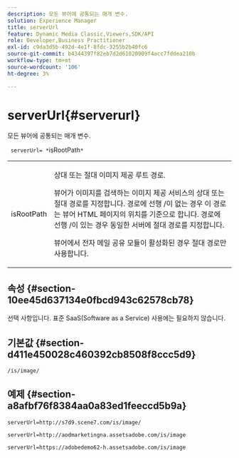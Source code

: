 ```yaml
---
description: 모든 뷰어에 공통되는 매개 변수.
solution: Experience Manager
title: serverUrl
feature: Dynamic Media Classic,Viewers,SDK/API
role: Developer,Business Practitioner
exl-id: c9da3d5b-492d-4e1f-8fdc-3255b2b40fc6
source-git-commit: b4344397f82eb7d2d61020909f4acc7fddea210b
workflow-type: tm+mt
source-wordcount: '106'
ht-degree: 3%

---
```


# serverUrl{#serverurl}

모든 뷰어에 공통되는 매개 변수.

` serverUrl= *`isRootPath`*`

<table id="table_9B98C97485DD4DEB8A6ECBCE8DF6B886"> 
 <tbody> 
  <tr> 
   <td colname="col1"> <p> <span class="codeph"> <span class="varname"> isRootPath</span> </span> </p> </td> 
   <td colname="col2"> <p>상대 또는 절대 이미지 제공 루트 경로. </p> <p> 뷰어가 이미지를 검색하는 이미지 제공 서비스의 상대 또는 절대 경로를 지정합니다. 경로에 선행 <span class="filepath"> /</span>이 없는 경우 이 경로는 뷰어 HTML 페이지의 위치를 기준으로 합니다. 경로에 선행 <span class="filepath"> /</span>이 있는 경우 동일한 서버에 절대 경로를 지정합니다. </p> <p> 뷰어에서 전자 메일 공유 모듈이 활성화된 경우 절대 경로만 사용합니다. </p> </td> 
  </tr> 
 </tbody> 
</table>

## 속성 {#section-10ee45d637134e0fbcd943c62578cb78}

선택 사항입니다. 표준 SaaS(Software as a Service) 사용에는 필요하지 않습니다.

## 기본값 {#section-d411e450028c460392cb8508f8ccc5d9}

`/is/image/`

## 예제 {#section-a8afbf76f8384aa0a83ed1feeccd5b9a}

```
serverUrl=http://s7d9.scene7.com/is/image/
```

```
serverUrl=http://aodmarketingna.assetsadobe.com/is/image
```

```
serverUrl=https://adobedemo62-h.assetsadobe.com/is/image
```

